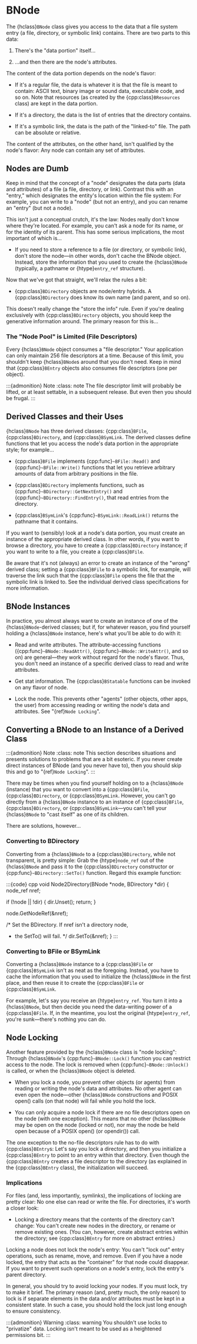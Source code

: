 # BNode

The {hclass}`BNode` class gives you access to the data that a file system
entry (a file, directory, or symbolic link) contains. There are two parts
to this data:

1. There's the "data portion" itself…

2. …and then there are the node's attributes.

The content of the data portion depends on the node's flavor:

- If it's a regular file, the data is whatever it is that the file is meant
  to contain: ASCII text, binary image or sound data, executable code, and
  so on. Note that resources (as created by the {cpp:class}`BResources`
  class) are kept in the data portion.

- If it's a directory, the data is the list of entries that the directory
  contains.

- If it's a symbolic link, the data is the path of the "linked-to" file.
  The path can be absolute or relative.

The content of the attributes, on the other hand, isn't qualified by the
node's flavor: Any node can contain any set of attributes.

## Nodes are Dumb

Keep in mind that the concept of a "node" designates the data parts (data
and attributes) of a file (a file, directory, or link). Contrast this with
an "entry," which designates the entity's location within the file system:
For example, you can write to a "node" (but not an entry), and you can
rename an "entry" (but not a node).

This isn't just a conceptual crutch, it's the law: Nodes really don't know
where they're located. For example, you can't ask a node for its name, or
for the identity of its parent. This has some serious implications, the
most important of which is…

- If you need to store a reference to a file (or directory, or symbolic
  link), don't store the node—in other words, don't cache the BNode object.
  Instead, store the information that you used to create the
  {hclass}`BNode` (typically, a pathname or {htype}`entry_ref` structure).

Now that we've got that straight, we'll relax the rules a bit:

- {cpp:class}`BDirectory` objects are node/entry hybrids. A
  {cpp:class}`BDirectory` does know its own name (and parent, and so on).

This doesn't really change the "store the info" rule. Even if you're
dealing exclusively with {cpp:class}`BDirectory` objects, you should keep
the generative information around. The primary reason for this is…

### The "Node Pool" is Limited (File Descriptors)

Every {hclass}`BNode` object consumes a "file descriptor." Your application
can only maintain 256 file descriptors at a time. Because of this limit,
you shouldn't keep {hclass}`BNode`s around that you don't need. Keep in
mind that {cpp:class}`BEntry` objects also consumes file descriptors (one
per object).

:::{admonition} Note
:class: note
The file descriptor limit will probably be lifted, or at least settable, in
a subsequent release. But even then you should be frugal.
:::

## Derived Classes and their Uses

{hclass}`BNode` has three derived classes: {cpp:class}`BFile`,
{cpp:class}`BDirectory`, and {cpp:class}`BSymLink`. The derived classes
define functions that let you access the node's data portion in the
appropriate style; for example…

- {cpp:class}`BFile` implements {cpp:func}`~BFile::Read()` and
  {cpp:func}`~BFile::Write()` functions that let you retrieve arbitrary
  amounts of data from arbitrary positions in the file.

- {cpp:class}`BDirectory` implements functions, such as
  {cpp:func}`~BDirectory::GetNextEntry()` and
  {cpp:func}`~BDirectory::FindEntry()`, that read entries from the
  directory.

- {cpp:class}`BSymLink`'s {cpp:func}`~BSymLink::ReadLink()` returns the
  pathname that it contains.

If you want to (sensibly) look at a node's data portion, you must create an
instance of the appropriate derived class. In other words, if you want to
browse a directory, you have to create a {cpp:class}`BDirectory` instance;
if you want to write to a file, you create a {cpp:class}`BFile`.

Be aware that it's not (always) an error to create an instance of the
"wrong" derived class; setting a {cpp:class}`BFile` to a symbolic link, for
example, will traverse the link such that the {cpp:class}`BFile` opens the
file that the symbolic link is linked to. See the individual derived class
specifications for more information.

## BNode Instances

In practice, you almost always want to create an instance of one of the
{hclass}`BNode`-derived classes; but if, for whatever reason, you find
yourself holding a {hclass}`BNode` instance, here's what you'll be able to
do with it:

- Read and write attributes. The attribute-accessing functions
  ({cpp:func}`~BNode::ReadAttr()`, {cpp:func}`~BNode::WriteAttr()`, and so
  on) are general—they work without regard for the node's flavor. Thus, you
  don't need an instance of a specific derived class to read and write
  attributes.

- Get stat information. The {cpp:class}`BStatable` functions can be invoked
  on any flavor of node.

- Lock the node. This prevents other "agents" (other objects, other apps,
  the user) from accessing reading or writing the node's data and
  attributes. See "{ref}`Node Locking`".

## Converting a BNode to an Instance of a Derived Class

:::{admonition} Note
:class: note
This section describes situations and presents solutions to problems that
are a bit esoteric. If you never create direct instances of BNode (and you
never have to), then you should skip this and go to "{ref}`Node Locking`".
:::

There may be times when you find yourself holding on to a {hclass}`BNode`
(instance) that you want to convert into a {cpp:class}`BFile`,
{cpp:class}`BDirectory`, or {cpp:class}`BSymLink`. However, you can't go
directly from a {hclass}`BNode` instance to an instance of
{cpp:class}`BFile`, {cpp:class}`BDirectory`, or {cpp:class}`BSymLink`—you
can't tell your {hclass}`BNode` to "cast itself" as one of its children.

There are solutions, however…

### Converting to BDirectory

Converting from a {hclass}`BNode` to a {cpp:class}`BDirectory`, while not
transparent, is pretty simple: Grab the {htype}`node_ref` out of the
{hclass}`BNode` and pass it to the {cpp:class}`BDirectory` constructor or
{cpp:func}`~BDirectory::SetTo()` function. Regard this example function:

:::{code} cpp
void Node2Directory(BNode *node, BDirectory *dir)
{
   node_ref nref;

   if (!node || !dir) {
      dir.Unset();
      return;
   }

   node.GetNodeRef(&nref);

   /* Set the BDirectory. If nref isn't a directory node,
   * the SetTo() will fail.
   */
   dir.SetTo(&nref);
}
:::

### Converting to BFile or BSymLink

Converting a {hclass}`BNode` instance to a {cpp:class}`BFile` or
{cpp:class}`BSymLink` isn't as neat as the foregoing. Instead, you have to
cache the information that you used to initialize the {hclass}`BNode` in
the first place, and then reuse it to create the {cpp:class}`BFile` or
{cpp:class}`BSymLink`.

For example, let's say you receive an {htype}`entry_ref`. You turn it into
a {hclass}`BNode`, but then decide you need the data-writing power of a
{cpp:class}`BFile`. If, in the meantime, you lost the original
{htype}`entry_ref`, you're sunk—there's nothing you can do.

## Node Locking

Another feature provided by the {hclass}`BNode` class is "node locking":
Through {hclass}`BNode`'s {cpp:func}`~BNode::Lock()` function you can
restrict access to the node. The lock is removed when
{cpp:func}`~BNode::Unlock()` is called, or when the {hclass}`BNode` object
is deleted.

- When you lock a node, you prevent other objects (or agents) from reading
  or writing the node's data and attributes. No other agent can even open
  the node—other {hclass}`BNode` constructions and POSIX open() calls (on
  that node) will fail while you hold the lock.

- You can only acquire a node lock if there are no file descriptors open on
  the node (with one exception). This means that no other {hclass}`BNode`
  may be open on the node (locked or not), nor may the node be held open
  because of a POSIX open() (or opendir()) call.

The one exception to the no-file descriptors rule has to do with
{cpp:class}`BEntry`s: Let's say you lock a directory, and then you
initialize a {cpp:class}`BEntry` to point to an entry within that
directory. Even though the {cpp:class}`BEntry` creates a file descriptor to
the directory (as explained in the {cpp:class}`BEntry` class), the
initialization will succeed.

### Implications

For files (and, less importantly, symlinks), the implications of locking
are pretty clear: No one else can read or write the file. For directories,
it's worth a closer look:

- Locking a directory means that the contents of the directory can't
  change: You can't create new nodes in the directory, or rename or remove
  existing ones. (You can, however, create abstract entries within the
  directory; see {cpp:class}`BEntry` for more on abstract entries.)

Locking a node does not lock the node's entry: You can't "lock out" entry
operations, such as rename, move, and remove. Even if you have a node
locked, the entry that acts as the "container" for that node could
disappear. If you want to prevent such operations on a node's entry, lock
the entry's parent directory.

In general, you should try to avoid locking your nodes. If you must lock,
try to make it brief. The primary reason (and, pretty much, the only
reason) to lock is if separate elements in the data and/or attributes must
be kept in a consistent state. In such a case, you should hold the lock
just long enough to ensure consistency.

:::{admonition} Warning
:class: warning
You shouldn't use locks to "privatize" data. Locking isn't meant to be used
as a heightened permissions bit.
:::
